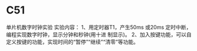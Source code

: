 # C51
单片机数字时钟实验
实验内容：
1、用定时器T1，产生50ms 或20ms 定时中断，编程实现数字时钟，显示分钟和秒钟(用十进
制显示)。
2、加入按键功能，可以自定义按键的功能，实现时间的“暂停”“继续”“清零”等功能。
